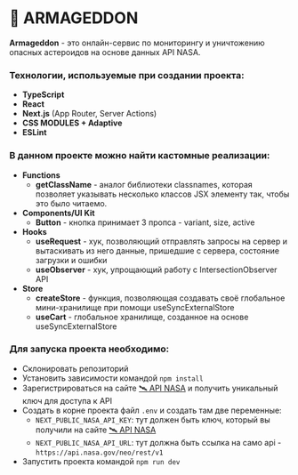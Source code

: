 # 🌠 ARMAGEDDON

**Armageddon** - это  онлайн-сервис по мониторингу и уничтожению опасных астероидов на основе данных API NASA.

### Технологии, используемые при создании проекта:
+ **TypeScript**
+ **React**
+ **Next.js** (App Router, Server Actions)
+ **CSS MODULES + Adaptive**
+ **ESLint**

### В данном проекте можно найти кастомные реализации:
+ **Functions**
  + **getClassName** - аналог библиотеки classnames, которая позволяет указывать несколько классов JSX элементу так, чтобы это было читаемо.
+ **Components/UI Kit**
  + **Button** - кнопка принимает 3 пропса - variant, size, active
+ **Hooks**
  + **useRequest** - хук, позволяющий отправлять запросы на сервер и вытаскивать из него данные, пришедшие с сервера, состояние загрузки и ошибки
  + **useObserver** - хук, упрощающий работу с IntersectionObserver API
+ **Store**
  + **createStore** - функция, позволяющая создавать своё глобальное мини-хранилище при помощи useSyncExternalStore
  + **useCart** - глобальное хранилище, созданное на основе useSyncExternalStore

### Для запуска проекта необходимо:
+ Склонировать репозиторий
+ Установить зависимости командой `npm install`
+ Зарегистрироваться на сайте [🛰 API NASA](https://api.nasa.gov/) и получить уникальный ключ для доступа к API
+ Создать в корне проекта файл `.env` и создать там две переменные:
  + `NEXT_PUBLIC_NASA_API_KEY`: тут должен быть ключ, который вы получили на сайте [🛰 API NASA](https://api.nasa.gov/)
  + `NEXT_PUBLIC_NASA_API_URL`: тут должна быть ссылка на само api - `https://api.nasa.gov/neo/rest/v1`
+ Запустить проекта командой `npm run dev`